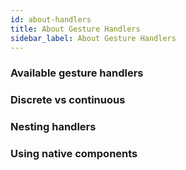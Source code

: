 ```yaml
---
id: about-handlers
title: About Gesture Handlers
sidebar_label: About Gesture Handlers
---
```


### Available gesture handlers

### Discrete vs continuous

### Nesting handlers

### Using native components

<TODO Scrollview>

<TODO Read more about state and interactions>